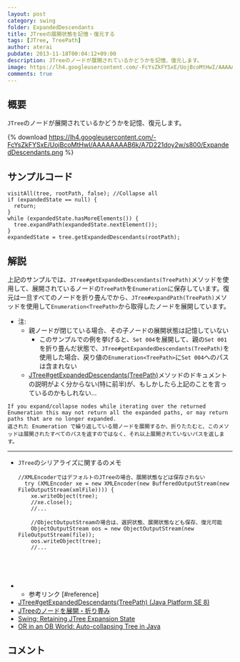 ```yaml
---
layout: post
category: swing
folder: ExpandedDescendants
title: JTreeの展開状態を記憶・復元する
tags: [JTree, TreePath]
author: aterai
pubdate: 2013-11-18T00:04:12+09:00
description: JTreeのノードが展開されているかどうかを記憶、復元します。
image: https://lh4.googleusercontent.com/-FcYsZkFYSxE/UojBcoMtHwI/AAAAAAAAB6k/A7D221doy2w/s800/ExpandedDescendants.png
comments: true
---
```

## 概要
`JTree`のノードが展開されているかどうかを記憶、復元します。

{% download https://lh4.googleusercontent.com/-FcYsZkFYSxE/UojBcoMtHwI/AAAAAAAAB6k/A7D221doy2w/s800/ExpandedDescendants.png %}

## サンプルコード
<pre class="prettyprint"><code>visitAll(tree, rootPath, false); //Collapse all
if (expandedState == null) {
  return;
}
while (expandedState.hasMoreElements()) {
  tree.expandPath(expandedState.nextElement());
}
expandedState = tree.getExpandedDescendants(rootPath);
</code></pre>

## 解説
上記のサンプルでは、`JTree#getExpandedDescendants(TreePath)`メソッドを使用して、展開されているノードの`TreePath`を`Enumeration`に保存しています。復元は一旦すべてのノードを折り畳んでから、`JTree#expandPath(TreePath)`メソッドを使用して`Enumeration<TreePath>`から取得したノードを展開しています。

- 注:
    - 親ノードが閉じている場合、その子ノードの展開状態は記憶していない
        - このサンプルでの例を挙げると、`Set 004`を展開して、親の`Set 001`を折り畳んだ状態で、`JTree#getExpandedDescendants(TreePath)`を使用した場合、戻り値の`Enumeration<TreePath>`に`Set 004`へのパスは含まれない
    - [JTree#getExpandedDescendants(TreePath)](https://docs.oracle.com/javase/jp/8/docs/api/javax/swing/JTree.html#getExpandedDescendants-javax.swing.tree.TreePath-)メソッドのドキュメントの説明がよく分からない(特に前半)が、もしかしたら上記のことを言っているのかもしれない…

<!-- dummy comment line for breaking list -->

	If you expand/collapse nodes while iterating over the returned Enumeration this may not return all the expanded paths, or may return paths that are no longer expanded.
	返された Enumeration で繰り返している間ノードを展開するか、折りたたむと、このメソッドは展開されたすべてのパスを返すのではなく、それ以上展開されていないパスを返します。

- - - -
- `JTree`のシリアライズに関するのメモ
    
    <pre class="prettyprint"><code>//XMLEncoderではデフォルトのJTreeの場合、展開状態などは保存されない
    try (XMLEncoder xe = new XMLEncoder(new BufferedOutputStream(new FileOutputStream(xmlFile)))) {
      xe.writeObject(tree);
      //xe.close();
      //...
    
      //ObjectOutputStreamの場合は、選択状態、展開状態なども保存、復元可能
      ObjectOutputStream oos = new ObjectOutputStream(new FileOutputStream(file));
      oos.writeObject(tree);
      //...
</code></pre>
- * 参考リンク [#reference]
- [JTree#getExpandedDescendants(TreePath) (Java Platform SE 8)](https://docs.oracle.com/javase/jp/8/docs/api/javax/swing/JTree.html#getExpandedDescendants-javax.swing.tree.TreePath-)
- [JTreeのノードを展開・折り畳み](https://ateraimemo.com/Swing/ExpandAllNodes.html)
- [Swing: Retaining JTree Expansion State](http://www.javalobby.org/java/forums/t19857.html)
- [OR in an OB World: Auto-collapsing Tree in Java](http://orinanobworld.blogspot.jp/2013/03/auto-collapsing-tree-in-java.html)

<!-- dummy comment line for breaking list -->

## コメント
